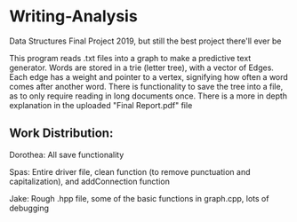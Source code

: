 # Writing-Analysis
Data Structures Final Project 2019, but still the best project there'll ever be

This program reads .txt files into a graph to make a predictive text generator. Words are stored in a trie (letter tree), with a vector of Edges. Each edge has a weight and pointer to a vertex, signifying how often a word comes after another word. There is functionality to save the tree into a file, as to only require reading in long documents once. There is a more in depth explanation in the uploaded "Final Report.pdf" file

## Work Distribution:
Dorothea: All save functionality

Spas: Entire driver file, clean function (to remove punctuation and capitalization), and addConnection function

Jake: Rough .hpp file, some of the basic functions in graph.cpp, lots of debugging
